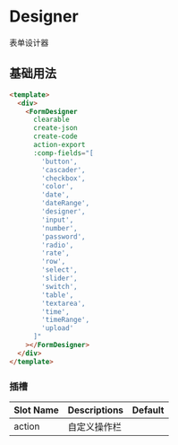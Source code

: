 # Designer

表单设计器

## 基础用法

```html
<template>
  <div>
    <FormDesigner
      clearable
      create-json
      create-code
      action-export
      :comp-fields="[
        'button',
        'cascader',
        'checkbox',
        'color',
        'date',
        'dateRange',
        'designer',
        'input',
        'number',
        'password',
        'radio',
        'rate',
        'row',
        'select',
        'slider',
        'switch',
        'table',
        'textarea',
        'time',
        'timeRange',
        'upload'
      ]"
    ></FormDesigner>
  </div>
</template>
```

### 插槽

| Slot Name    | Descriptions | Default |
| ------------ | ------------ | :-----: |
| action       | 自定义操作栏 |         |

